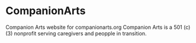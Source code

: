 CompanionArts
=============

Companion Arts website for companionarts.org
Companion Arts is a 501 (c) (3) nonprofit serving caregivers and peopple in transition.
